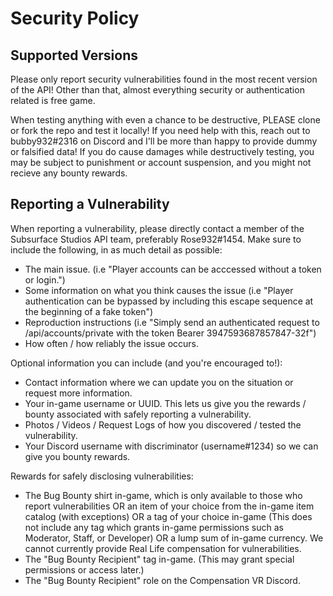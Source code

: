 # Security Policy

## Supported Versions

Please only report security vulnerabilities found in the most recent version of the API!
Other than that, almost everything security or authentication related is free game.

When testing anything with even a chance to be destructive, PLEASE clone or fork the repo and test it locally! If you need help with this, 
reach out to bubby932#2316 on Discord and I'll be more than happy to provide dummy or falsified data!
If you do cause damages while destructively testing, you may be subject to punishment or account suspension, and you might not recieve any bounty rewards.

## Reporting a Vulnerability

When reporting a vulnerability, please directly contact a member of the Subsurface Studios API team, preferably Rose932#1454.
Make sure to include the following, in as much detail as possible:

- The main issue. (i.e "Player accounts can be acccessed without a token or login.")
- Some information on what you think causes the issue (i.e "Player authentication can be bypassed by including this escape sequence at the beginning of a fake token")
- Reproduction instructions (i.e "Simply send an authenticated request to /api/accounts/private with the token Bearer 3947593687857847-32f")
- How often / how reliably the issue occurs.

Optional information you can include (and you're encouraged to!):

- Contact information where we can update you on the situation or request more information.
- Your in-game username or UUID. This lets us give you the rewards / bounty associated with safely reporting a vulnerability.
- Photos / Videos / Request Logs of how you discovered / tested the vulnerability.
- Your Discord username with discriminator (username#1234) so we can give you bounty rewards.

Rewards for safely disclosing vulnerabilities:

- The Bug Bounty shirt in-game, which is only available to those who report vulnerabilities OR
 an item of your choice from the in-game item catalog (with exceptions) OR
 a tag of your choice in-game (This does not include any tag which grants in-game permissions such as Moderator, Staff, or Developer) OR
 a lump sum of in-game currency. We cannot currently provide Real Life compensation for vulnerabilities.
- The "Bug Bounty Recipient" tag in-game. (This may grant special permissions or access later.)
- The "Bug Bounty Recipient" role on the Compensation VR Discord.
